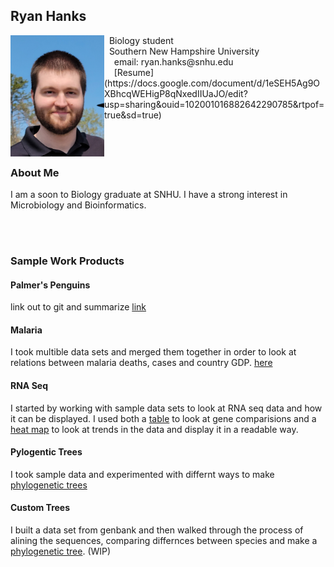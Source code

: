 ## Ryan Hanks

<img src="SiteFiles/head.jpg" align="left" width=150>
&nbsp; Biology student <br/>
&nbsp; Southern New Hampshire University <br/>
&nbsp; &nbsp; email: ryan.hanks@snhu.edu<br/>
&nbsp; &nbsp; [Resume](https://docs.google.com/document/d/1eSEH5Ag9OXBhcqWEHigP8qNxedIIUaJO/edit?usp=sharing&ouid=102001016882642290785&rtpof=true&sd=true)

<br/>
<br/>
<br/>
<br/>

### About Me

I am a soon to Biology graduate at SNHU. I have a strong interest in Microbiology and Bioinformatics. 

<br/>
<br/>

### Sample Work Products

#### Palmer's Penguins
link out to git and summarize [link](http://twig40k.github.io/BioStatisticsAnalysis/penguinsinital.html)

#### Malaria
I took multible data sets and merged them together in order to look at relations between malaria deaths, cases and country GDP. [here](<https://twig40k.github.io/BioStatisticsAnalysis/malaria comb data.html>)

#### RNA Seq
I started by working with sample data sets to look at RNA seq data and how it can be displayed. I used both a [table](<http://twig40k.github.io/Bioinformatics/rna seq 1.html>) to look at gene comparisions and a [heat map](<http://twig40k.github.io/Bioinformatics/rna seq 2.html>) to look at trends in the data and display it in a readable way.

#### Pylogentic Trees
I took sample data and experimented with differnt ways to make [phylogenetic trees](<http://twig40k.github.io/Bioinformatics/phylo tree 1.html>)

#### Custom Trees
I built a data set from genbank and then walked through the process of alining the sequences, comparing differnces between species and make a [phylogenetic tree](<http://twig40k.github.io/Bioinformatics/bact phylo tree.html>). (WIP)
